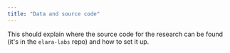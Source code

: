```yaml
---
title: "Data and source code"
---
```


This should explain where the source code for the research can be found (it's in the `elara-labs` repo) and how to set it up.
